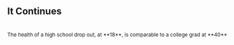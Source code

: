 ##  It Continues
<br/>
<small>The health of a high school drop out, at **18**, is comparable to a college grad at **40**</small>
